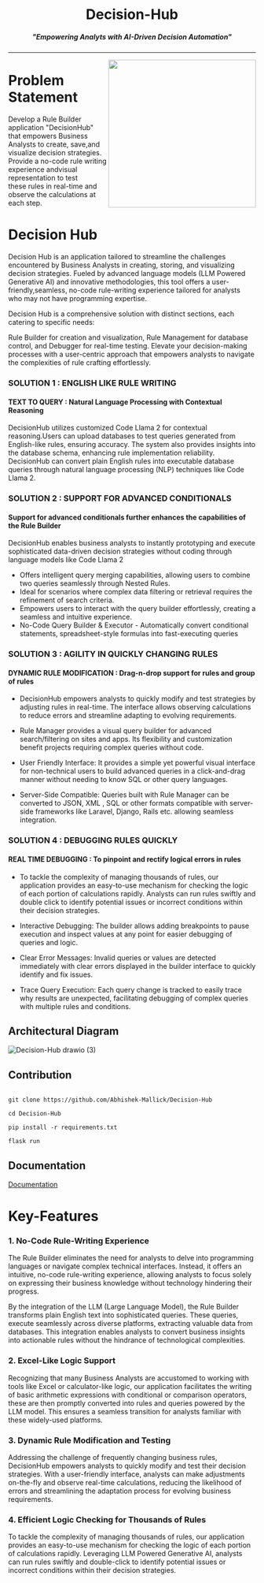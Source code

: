 <h1 align="center">Decision-Hub</h1>
<h5 align="center">"Empowering Analyts with AI-Driven Decision Automation"</h5>

<hr>

<img align="right" height="300px" padding="20px" src="https://decisionhub.pythonanywhere.com/static/images/server-animate.svg">

# Problem Statement

Develop a Rule Builder application "DecisionHub" that empowers Business Analysts to create, save,and visualize decision strategies.
Provide a no-code rule writing experience andvisual representation to test <br> these rules in real-time and observe the calculations at each step.

# Decision Hub 

Decision Hub is an application tailored to streamline the challenges encountered by Business Analysts in creating, storing, and visualizing decision strategies. Fueled by advanced language models (LLM Powered Generative AI) and innovative methodologies, this tool offers a user-friendly,seamless, no-code rule-writing experience tailored for analysts who may not have programming expertise.

Decision Hub is a comprehensive solution with distinct sections, each catering to specific needs: 

Rule Builder for creation and visualization, Rule Management for database control, and Debugger for real-time testing. Elevate your decision-making processes with a user-centric approach that empowers analysts to navigate the complexities of rule crafting effortlessly.

### SOLUTION 1 : ENGLISH LIKE RULE WRITING
#### TEXT TO QUERY : Natural Language Processing with Contextual Reasoning
DecisionHub utilizes customized Code Llama 2 for contextual reasoning.Users can upload databases to test queries generated from English-like rules, ensuring accuracy. The system also provides insights into the database schema, enhancing rule implementation reliability.
DecisionHub can convert plain English rules into executable database queries through natural language processing (NLP) techniques like Code Llama 2.


### SOLUTION 2 : SUPPORT FOR ADVANCED CONDITIONALS
#### Support for advanced conditionals further enhances the capabilities of the Rule Builder

DecisionHub enables business analysts to instantly prototyping and execute sophisticated data-driven decision strategies without coding through language models like Code Llama 2

* Offers intelligent query merging capabilities, allowing users to combine two queries seamlessly through Nested Rules.
* Ideal for scenarios where complex data filtering or retrieval requires the refinement of search criteria.
* Empowers users to interact with the query builder effortlessly, creating a seamless and intuitive experience.
* No-Code Query Builder & Executor - Automatically convert conditional statements, spreadsheet-style formulas into fast-executing queries


### SOLUTION 3 : AGILITY IN QUICKLY CHANGING RULES
#### DYNAMIC RULE MODIFICATION : Drag-n-drop support for rules and group of rules

* DecisionHub empowers analysts to quickly modify and test strategies by adjusting rules in real-time. The interface allows observing calculations to reduce errors and streamline adapting to evolving requirements. 

* Rule Manager provides a visual query builder for advanced search/filtering on sites and apps. Its flexibility and customization benefit projects requiring complex queries without code.

* User Friendly Interface: It provides a simple yet powerful visual interface for non-technical users to build advanced queries in a click-and-drag manner without needing to know SQL or other query languages.
* Server-Side Compatible: Queries built with Rule Manager can be converted to JSON, XML , SQL or other formats compatible with server-side frameworks like Laravel, Django, Rails etc. allowing seamless integration.

### SOLUTION 4 : DEBUGGING RULES QUICKLY
#### REAL TIME DEBUGGING  : To pinpoint and rectify logical errors in rules
* To tackle the complexity of managing thousands of rules, our application provides an easy-to-use mechanism for checking the logic of each portion of calculations rapidly.  Analysts can run rules swiftly and double click to identify potential issues or incorrect conditions within their decision  strategies.

* Interactive Debugging: The builder allows adding breakpoints to pause execution and inspect values at any point for easier debugging of queries and logic.
* Clear Error Messages: Invalid queries or values are detected immediately with clear errors displayed in the builder interface to quickly identify and fix issues.
* Trace Query Execution: Each query change is tracked to easily trace why results are unexpected, facilitating debugging of complex queries with multiple rules and conditions.



## Architectural Diagram
![Decision-Hub drawio (3)](https://github.com/Abhishek-Mallick/Decision-Hub/assets/106394426/1d760f38-0111-4c47-889c-3f63a892fba2)


## Contribution

```

git clone https://github.com/Abhishek-Mallick/Decision-Hub

cd Decision-Hub

pip install -r requirements.txt

flask run

```



## Documentation

[Documentation](https://drive.google.com/file/d/1ioUanHQ7KLsXZGFywug9vGmdUa9GhYiE/view?usp=sharing)


# Key-Features

### 1. No-Code Rule-Writing Experience
The Rule Builder eliminates the need for analysts to delve into programming languages or navigate complex technical interfaces. Instead, it offers an intuitive, no-code rule-writing experience, allowing analysts to focus solely on expressing their business knowledge without technology hindering their progress.

By the integration of the LLM (Large Language Model), the Rule Builder transforms plain English text into sophisticated queries. These queries, execute seamlessly across diverse platforms, extracting valuable data from databases. This integration enables analysts to convert business insights into actionable rules without the hindrance of technological complexities.

### 2. Excel-Like Logic Support
Recognizing that many Business Analysts are accustomed to working with tools like Excel or calculator-like logic, our application facilitates the writing of basic arithmetic expressions with conditional or comparison operators, these are then promptly converted into rules and queries powered by the LLM model. This ensures a seamless transition for analysts familiar with these widely-used platforms.

### 3. Dynamic Rule Modification and Testing
Addressing the challenge of frequently changing business rules, DecisionHub empowers analysts to quickly modify and test their decision strategies. With a user-friendly interface, analysts can make adjustments on-the-fly and observe real-time calculations, reducing the likelihood of errors and streamlining the adaptation process for evolving business requirements.

### 4. Efficient Logic Checking for Thousands of Rules
To tackle the complexity of managing thousands of rules, our application provides an easy-to-use mechanism for checking the logic of each portion of calculations rapidly. Leveraging LLM Powered Generative AI, analysts can run rules swiftly and double-click to identify potential issues or incorrect conditions within their decision strategies.
